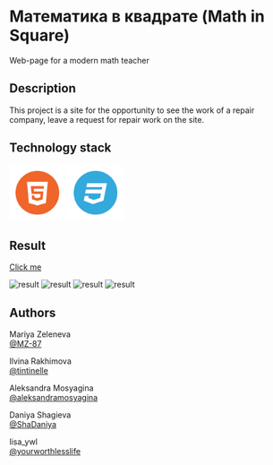# Математика в квадрате (Math in Square)

Web-page for a modern math teacher

## Description

This project is a site for the opportunity to see the work of a repair company, leave a request for repair work on the site.


## Technology stack
<p>
<img src="assets/img/readMe/HTML.png" alt="HTML" width="100rem"/>
<img src="assets/img/readMe/CSS.png" alt="CSS" width="100rem"/>
</p>


## Result

[Сlick me](https://mz-87.github.io/mathteacher-site/)
<p><img src="assets/img/" alt="result"/>
<img src="assets/img/forReadme1.jpg" alt="result"/>
<img src="assets/img/forReadme1.jpg" alt="result"/>
<img src="assets/img/forReadme1.jpg" alt="result"/>
</p>


## Authors

Mariya Zeleneva<br>
[@MZ-87](https://github.com/MZ-87)

Ilvina Rakhimova<br>
[@tintinelle](https://github.com/tintinelle)

Aleksandra Mosyagina<br>
[@aleksandramosyagina](https://github.com/aleksandramosyagina)

Daniya Shagieva <br>
[@ShaDaniya](https://github.com/ShaDaniya)

lisa_ywl<br>
[@yourworthlesslife](https://github.com/yourworthlesslife)

